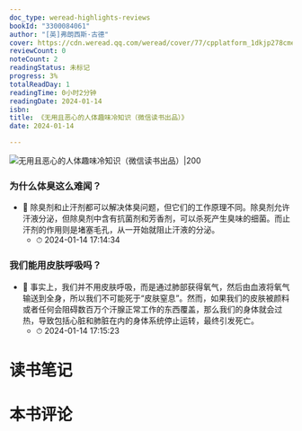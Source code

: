 ```yaml
---
doc_type: weread-highlights-reviews
bookId: "3300084061"
author: "[英]弗朗西斯·古德"
cover: https://cdn.weread.qq.com/weread/cover/77/cpplatform_1dkjp278cmea3argmuevud/t7_cpplatform_1dkjp278cmea3argmuevud1704965146.jpg
reviewCount: 0
noteCount: 2
readingStatus: 未标记
progress: 3%
totalReadDay: 1
readingTime: 0小时2分钟
readingDate: 2024-01-14
isbn: 
title: 《无用且恶心的人体趣味冷知识（微信读书出品）》
date: 2024-01-14

---
```


![ 无用且恶心的人体趣味冷知识（微信读书出品）|200](https://cdn.weread.qq.com/weread/cover/77/cpplatform_1dkjp278cmea3argmuevud/t7_cpplatform_1dkjp278cmea3argmuevud1704965146.jpg)


### 为什么体臭这么难闻？


- 📌 除臭剂和止汗剂都可以解决体臭问题，但它们的工作原理不同。除臭剂允许汗液分泌，但除臭剂中含有抗菌剂和芳香剂，可以杀死产生臭味的细菌。而止汗剂的作用则是堵塞毛孔，从一开始就阻止汗液的分泌。 
    - ⏱ 2024-01-14 17:14:34 
### 我们能用皮肤呼吸吗？


- 📌 事实上，我们并不用皮肤呼吸，而是通过肺部获得氧气，然后由血液将氧气输送到全身，所以我们不可能死于“皮肤窒息”。然而，如果我们的皮肤被颜料或者任何会阻碍数百万个汗腺正常工作的东西覆盖，那么我们的身体就会过热，导致包括心脏和肺脏在内的身体系统停止运转，最终引发死亡。 
    - ⏱ 2024-01-14 17:15:23 

# 读书笔记


# 本书评论
